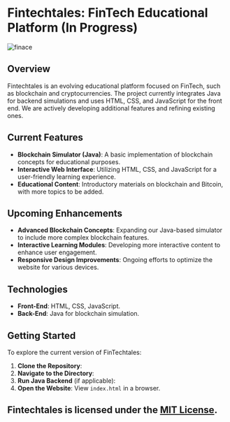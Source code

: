 # Fintechtales: FinTech Educational Platform (In Progress)
![finace ](https://github.com/VaibhavLakshmiS/Fintechtales/assets/114008903/860f65a6-5d19-4ea6-a044-45c23c2b945b)

## Overview

Fintechtales is an evolving educational platform focused on FinTech, such as blockchain and cryptocurrencies. The project currently integrates Java for backend simulations and uses HTML, CSS, and JavaScript for the front end. We are actively developing additional features and refining existing ones.

## Current Features

- **Blockchain Simulator (Java)**: A basic implementation of blockchain concepts for educational purposes.
- **Interactive Web Interface**: Utilizing HTML, CSS, and JavaScript for a user-friendly learning experience.
- **Educational Content**: Introductory materials on blockchain and Bitcoin, with more topics to be added.

## Upcoming Enhancements

- **Advanced Blockchain Concepts**: Expanding our Java-based simulator to include more complex blockchain features.
- **Interactive Learning Modules**: Developing more interactive content to enhance user engagement.
- **Responsive Design Improvements**: Ongoing efforts to optimize the website for various devices.

## Technologies

- **Front-End**: HTML, CSS, JavaScript.
- **Back-End**: Java for blockchain simulation.

## Getting Started

To explore the current version of FinTechtales:

1. **Clone the Repository**:
2. **Navigate to the Directory**:
3. **Run Java Backend** (if applicable):
4. **Open the Website**: View `index.html` in a browser.

Fintechtales is licensed under the [MIT License](LINK_TO_LICENSE).
---
